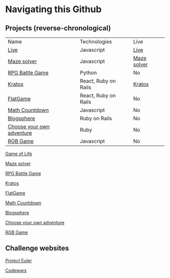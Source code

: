 <h1>Navigating this Github</h1>

<h2>Projects (reverse-chronological)</h2>

<table>
<tbody>
<tr>
<td>Name</td>
<td>Technologies</td>
<td>Live</td>
</tr>
<tr>
<td><a href="https://github.com/Dwake5/conways-game-of-life">Live</a></td>
<td>Javascript</td>
  <td><a href="https://github.com/Dwake5/conways-game-of-life">Live</a></td>
</tr>
<tr>
<td><a href="https://github.com/Dwake5/Create-and-auto-solve-maze">Maze solver</a></td>
<td>Javascript</td>
<td><a href="https://github.com/Dwake5/Create-and-auto-solve-maze">Maze solver</a></td>
</tr>
<tr>
<td><a href="https://github.com/Dwake5/RPG-game">RPG Battle Game</a></td>
<td>Python</td>
<td>No</td>
</tr>
<tr>
<td><a href="https://github.com/Dwake5/GymApp-frontend">Kratos</a></td>
<td>React, Ruby on Rails</td>
<td><a href="https://github.com/Dwake5/GymApp-frontend">Kratos</a></td>
</tr>
<tr>
<td><a href="https://github.com/Dwake5/FlatGame-FrontEnd">FlatGame</a></td>
<td>React, Ruby on Rails</td>
<td>No</td>
</tr>
<tr>
<td><a href="https://github.com/Dwake5/MathCountdown/tree/master/countdown-frontEnd">Math Countdown</a>
</td>
<td>Javascript</td>
<td>No</td>
</tr>
<tr>
<td><a href="https://github.com/Dwake5/BlogSphere">Blogsphere</a></td>
<td>Ruby on Rails</td>
<td>No</td>
</tr>
<tr>
<td><a href="https://github.com/Dwake5/Choose-your-own-adventure-CLI">Choose your own adventure</a></td>
<td>Ruby</td>
<td>No</td>
</tr>
 <tr>
<td><a href="https://github.com/Dwake5/RBGgame">RGB Game</a></td>
<td>Javascript</td>
<td>No</td>
</tr>
</tbody>
</table>



<a href="https://github.com/Dwake5/conways-game-of-life">Game of Life</a>

<a href="https://github.com/Dwake5/Create-and-auto-solve-maze">Maze solver</a>

<a href="https://github.com/Dwake5/RPG-game">RPG Battle Game</a>

<a href="https://github.com/Dwake5/GymApp-frontend">Kratos</a>

<a href="https://github.com/Dwake5/FlatGame-FrontEnd">FlatGame</a>

<a href="https://github.com/Dwake5/MathCountdown/tree/master/countdown-frontEnd">Math Countdown</a>

<a href="https://github.com/Dwake5/BlogSphere">Blogsphere</a>

<a href="https://github.com/Dwake5/Choose-your-own-adventure-CLI">Choose your own adventure</a>

<a href="https://github.com/Dwake5/RBGgame">RGB Game</a>


<h2>Challenge websites</h2>

<a href="https://github.com/Dwake5/Project-Euler">Project Euler</a>

<a href="https://github.com/Dwake5/Codewars">Codewars</a>


